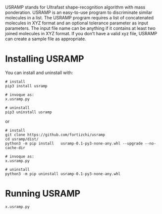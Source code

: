 USRAMP stands for Ultrafast shape-recognition algorithm with mass ponderation. USRAMP is an easy-to-use program to discriminate similar molecules in a list. The USRAMP program requires a list of concatenated molecules in XYZ format and an optional tolerance parameter as input parameters. The input file name can be anything if it contains at least two joined molecules in XYZ format. If you don't have a valid xyz file, USRAMP can create a sample file as appropriate.

Installing USRAMP
===============

You can install and uninstall with:

```
# install
pip3 install usramp

# invoque as:
x.usramp.py

# uninstall
pip3 uninstall usramp
```

or

```
# install
git clone https://github.com/fortizchi/usramp
cd usramp/dist/
python3 -m pip install   usramp-0.1-py3-none-any.whl --upgrade --no-cache-dir

# invoque as:
x.usramp.py

# uninstall
python3 -m pip uninstall usramp-0.1-py3-none-any.whl
```

Running USRAMP
===============

```
x.usramp.py
```
